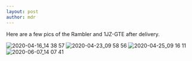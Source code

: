 ```yaml
---
layout: post
author: mdr
---
```


Here are a few pics of the Rambler and 1JZ-GTE after delivery. 

![2020-04-16_14 38 57](https://user-images.githubusercontent.com/1479022/178113212-4ec5503e-2a50-482a-824b-026e784d99e8.jpg)
![2020-04-23_09 58 56](https://user-images.githubusercontent.com/1479022/178113216-bd5571f8-cf8e-4bea-a244-ed9a2e9bc9fa.jpg)
![2020-04-25_09 16 11](https://user-images.githubusercontent.com/1479022/178113217-6ebd8426-c403-4b2b-b34e-7bd36d85833f.jpg)
![2020-06-07_14 07 41](https://user-images.githubusercontent.com/1479022/178113219-20f176b8-433f-45ef-88b2-cc22ae1a4175.jpg)
